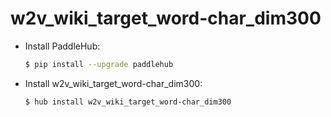 # w2v_wiki_target_word-char_dim300
* Install PaddleHub: 

    ```bash
    $ pip install --upgrade paddlehub
    ```

* Install w2v_wiki_target_word-char_dim300: 

    ```bash
    $ hub install w2v_wiki_target_word-char_dim300
    ```
